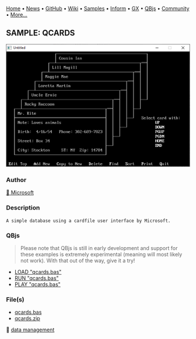 [Home](https://qb64.com) • [News](../../news.md) • [GitHub](https://github.com/QB64Official/qb64) • [Wiki](https://github.com/QB64Official/qb64/wiki) • [Samples](../../samples.md) • [Inform](../../inform.md) • [GX](../../gx.md) • [QBjs](../../qbjs.md) • [Community](../../community.md) • [More...](../../more.md)

## SAMPLE: QCARDS

![screenshot.png](img/screenshot.png)

### Author

[🐝 Microsoft](../microsoft.md) 

### Description

```text
A simple database using a cardfile user interface by Microsoft.
```

### QBjs

> Please note that QBjs is still in early development and support for these examples is extremely experimental (meaning will most likely not work). With that out of the way, give it a try!

* [LOAD "qcards.bas"](https://v6p9d9t4.ssl.hwcdn.net/html/5963335/index.html?src=https://qb64.com/samples/qcards/src/qcards.bas)
* [RUN "qcards.bas"](https://v6p9d9t4.ssl.hwcdn.net/html/5963335/index.html?mode=auto&src=https://qb64.com/samples/qcards/src/qcards.bas)
* [PLAY "qcards.bas"](https://v6p9d9t4.ssl.hwcdn.net/html/5963335/index.html?mode=play&src=https://qb64.com/samples/qcards/src/qcards.bas)

### File(s)

* [qcards.bas](src/qcards.bas)
* [qcards.zip](src/qcards.zip)

🔗 [data management](../data-management.md)
